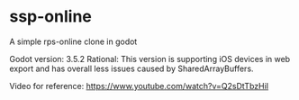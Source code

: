 # ssp-online
A simple rps-online clone in godot

Godot version: 3.5.2
Rational: This version is supporting iOS devices in web export and has overall less issues caused by SharedArrayBuffers.

Video for reference: https://www.youtube.com/watch?v=Q2sDtTbzHiI